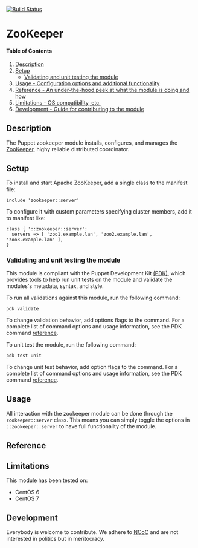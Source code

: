 [![Build Status](https://travis-ci.org/lutak-srce/zookeeper.svg?branch=master)](https://travis-ci.org/lutak-srce/zookeeper)

# ZooKeeper

#### Table of Contents

1. [Description](#description)
2. [Setup](#setup)
   * [Validating and unit testing the module](#validating-and-unit-testing-the-module)
3. [Usage - Configuration options and additional functionality](#usage)
4. [Reference - An under-the-hood peek at what the module is doing and how](#reference)
5. [Limitations - OS compatibility, etc.](#limitations)
6. [Development - Guide for contributing to the module](#development)

## Description

The Puppet zookeeper module installs, configures, and manages the [ZooKeeper](https://zookeeper.apache.org/),
highy reliable distributed coordinator.

## Setup

To install and start Apache ZooKeeper, add a single class to the manifest file:

```puppet
include 'zookeeper::server'
```

To configure it with custom parameters specifying cluster members, add it to manifest like:

```puppet
class { '::zookeeper::server':
  servers => [ 'zoo1.example.lan', 'zoo2.example.lan', 'zoo3.example.lan' ],
}
```


### Validating and unit testing the module

This module is compliant with the Puppet Development Kit [(PDK)](https://puppet.com/docs/pdk/1.x/pdk.html), which
 provides tools to help run unit tests on the module and validate the modules's metadata, syntax, and style.

To run all validations against this module, run the following command:

```
pdk validate
```

To change validation behavior, add options flags to the command. For a complete list of command options and usage
 information, see the PDK command [reference](https://puppet.com/docs/pdk/1.x/pdk_reference.html#pdk-validate-command).

To unit test the module, run the following command:

```
pdk test unit
```

To change unit test behavior, add option flags to the command. For a complete list of command options and usage
information, see the PDK command [reference](https://puppet.com/docs/pdk/1.x/pdk_reference.html#pdk-test-unit-command).

## Usage

All interaction with the zookeeper module can be done through the `zookeeper::server` class. This means you can simply toggle the options in `::zookeeper::server` to have full functionality of the module.

## Reference

## Limitations

This module has been tested on:

* CentOS 6
* CentOS 7

## Development

Everybody is welcome to contribute. We adhere to [NCoC](CODE_OF_CONDUCT.md) and are not interested in politics but in meritocracy.
